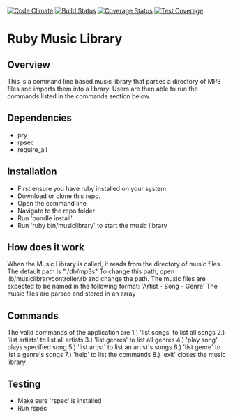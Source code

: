 [![Code Climate](https://codeclimate.com/github/andela-morekoya/checkpoint-one-music-library/badges/gpa.svg)](https://codeclimate.com/github/andela-morekoya/checkpoint-one-music-library)
[![Build Status](https://travis-ci.org/andela-morekoya/checkpoint-one.svg?branch=master)](https://travis-ci.org/andela-morekoya/checkpoint-one)
[![Coverage Status](https://coveralls.io/repos/github/andela-morekoya/checkpoint-one/badge.svg?branch=master)](https://coveralls.io/github/andela-morekoya/checkpoint-one?branch=master)
[![Test Coverage](https://codeclimate.com/github/andela-morekoya/checkpoint-one-music-library/badges/coverage.svg)](https://codeclimate.com/github/andela-morekoya/checkpoint-one-music-library/coverage)
# Ruby Music Library

## Overview
This is a command line based music library that parses a directory of MP3 files and imports them into a library. Users are then able to run the commands listed in the commands section below.

## Dependencies
 - pry
 - rpsec
 - require_all

## Installation
 - First ensure you have ruby installed on your system. 
 - Download or clone this repo.
 - Open the command line
 - Navigate to the repo folder
 - Run 'bundle install'
 - Run 'ruby bin/musiclibrary' to start the music library

## How does it work
When the Music Library is called, it reads from the directory of music files.
The default path is "./db/mp3s"
To change this path, open lib/musiclibrarycontroller.rb and change the path.
The music files are expected to be named in the following format: 'Artist - Song - Genre'
The music files are parsed and stored in an array

## Commands
The valid commands of the application are
1.) 'list songs' to list all songs
2.) 'list artists' to list all artists
3.) 'list genres' to list all genres
4.) 'play song' plays specified song
5.) 'list artist' to list an artist's songs
6.) 'list genre' to list a genre's songs
7.) 'help' to list the commands
8.) 'exit' closes the music library

## Testing
 - Make sure 'rspec' is installed
 - Run rspec